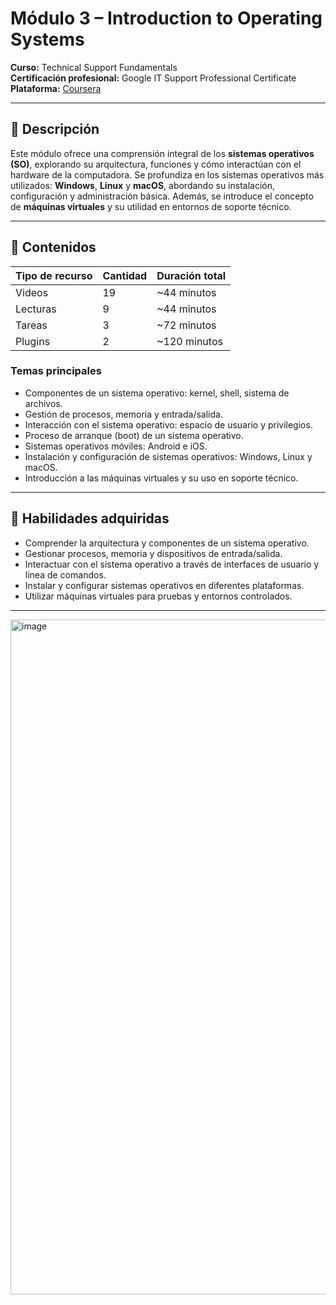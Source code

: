 # Módulo 3 – Introduction to Operating Systems  
**Curso:** Technical Support Fundamentals  
**Certificación profesional:** Google IT Support Professional Certificate  
**Plataforma:** [Coursera](https://www.coursera.org/learn/technical-support-fundamentals/home/module/3)  

---

## 📖 Descripción

Este módulo ofrece una comprensión integral de los **sistemas operativos (SO)**, explorando su arquitectura, funciones y cómo interactúan con el hardware de la computadora. Se profundiza en los sistemas operativos más utilizados: **Windows**, **Linux** y **macOS**, abordando su instalación, configuración y administración básica. Además, se introduce el concepto de **máquinas virtuales** y su utilidad en entornos de soporte técnico.

---

## 📂 Contenidos

| Tipo de recurso | Cantidad | Duración total |
|-----------------|----------|----------------|
| Videos          | 19       | ~44 minutos    |
| Lecturas        | 9        | ~44 minutos    |
| Tareas          | 3        | ~72 minutos    |
| Plugins         | 2        | ~120 minutos   |

### Temas principales
- Componentes de un sistema operativo: kernel, shell, sistema de archivos.
- Gestión de procesos, memoria y entrada/salida.
- Interacción con el sistema operativo: espacio de usuario y privilegios.
- Proceso de arranque (boot) de un sistema operativo.
- Sistemas operativos móviles: Android e iOS.
- Instalación y configuración de sistemas operativos: Windows, Linux y macOS.
- Introducción a las máquinas virtuales y su uso en soporte técnico.

---

## 🎯 Habilidades adquiridas

- Comprender la arquitectura y componentes de un sistema operativo.
- Gestionar procesos, memoria y dispositivos de entrada/salida.
- Interactuar con el sistema operativo a través de interfaces de usuario y línea de comandos.
- Instalar y configurar sistemas operativos en diferentes plataformas.
- Utilizar máquinas virtuales para pruebas y entornos controlados.

---
<img width="1920" height="1080" alt="image" src="https://github.com/user-attachments/assets/9900cf86-1959-41b0-93e9-a73697c47c29" />
